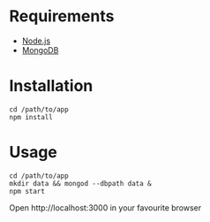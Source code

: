 # Requirements

* [Node.js](http://nodejs.org/)
* [MongoDB](http://www.mongodb.org/)

# Installation

```
cd /path/to/app
npm install
```

# Usage

```
cd /path/to/app
mkdir data && mongod --dbpath data &
npm start
```

Open http://localhost:3000 in your favourite browser